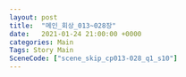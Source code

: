 ```yaml
---
layout: post
title:  "메인_회상_013~028장"
date:   2021-01-24 21:00:00 +0000
categories: Main
Tags: Story Main
SceneCode: ["scene_skip_cp013-028_q1_s10"]
---
```

